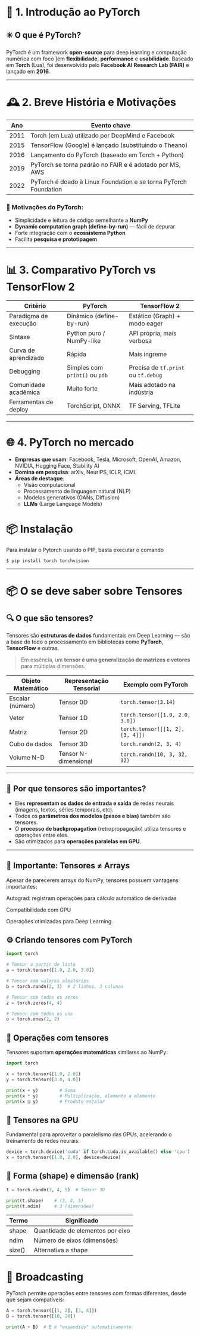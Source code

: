 # 🧠 1. Introdução ao PyTorch

## ✳️ O que é PyTorch?

PyTorch é um framework **open-source** para deep learning e computação numérica com foco 
]em **flexibilidade**, **performance** e **usabilidade**. Baseado em **Torch** (Lua), foi 
desenvolvido pelo **Facebook AI Research Lab (FAIR)** e lançado em **2016**.

---

# 🕰️ 2. Breve História e Motivações

| Ano  | Evento chave                                                     |
|------|------------------------------------------------------------------|
| 2011 | Torch (em Lua) utilizado por DeepMind e Facebook                 |
| 2015 | TensorFlow (Google) é lançado (substituindo o Theano)            |
| 2016 | Lançamento do PyTorch (baseado em Torch + Python)                |
| 2019 | PyTorch se torna padrão no FAIR e é adotado por MS, AWS          |
| 2022 | PyTorch é doado à Linux Foundation e se torna PyTorch Foundation |

### 🎯 Motivações do PyTorch:

- Simplicidade e leitura de código semelhante a **NumPy**
- **Dynamic computation graph (define-by-run)** — fácil de depurar
- Forte integração com o **ecossistema Python**
- Facilita **pesquisa e prototipagem**

---

# 📊 3. Comparativo PyTorch vs TensorFlow 2

| Critério              | PyTorch                        | TensorFlow 2                        |
|-----------------------|--------------------------------|-------------------------------------|
| Paradigma de execução | Dinâmico (define-by-run)       | Estático (Graph) + modo eager       |
| Sintaxe               | Python puro / NumPy-like       | API própria, mais verbosa           |
| Curva de aprendizado  | Rápida                         | Mais íngreme                        |
| Debugging             | Simples com `print()` ou `pdb` | Precisa de `tf.print` ou `tf.debug` |
| Comunidade acadêmica  | Muito forte                    | Mais adotado na indústria           |
| Ferramentas de deploy | TorchScript, ONNX              | TF Serving, TFLite                  |

---

# 🌐 4. PyTorch no mercado

- **Empresas que usam**: Facebook, Tesla, Microsoft, OpenAI, Amazon, NVIDIA, Hugging Face, Stability AI
- **Domina em pesquisa**: arXiv, NeurIPS, ICLR, ICML
- **Áreas de destaque**:
  - Visão computacional
  - Processamento de linguagem natural (NLP)
  - Modelos generativos (GANs, Diffusion)
  - **LLMs** (Large Language Models)

# 📦 Instalação
Para instalar o Pytorch usando o PIP, basta executar o comando

```
$ pip install torch torchvision
```

---

# 📦 O se deve saber sobre **Tensores**

## 🔍 O que são tensores?

Tensores são **estruturas de dados** fundamentais em Deep Learning — são a base de todo o processamento em bibliotecas como **PyTorch**, **TensorFlow** e outras.

> Em essência, um **tensor é uma generalização de matrizes e vetores** para múltiplas dimensões.

| Objeto Matemático | Representação Tensorial | Exemplo com PyTorch              |
|-------------------|-------------------------|----------------------------------|
| Escalar (número)  | Tensor 0D               | `torch.tensor(3.14)`             |
| Vetor             | Tensor 1D               | `torch.tensor([1.0, 2.0, 3.0])`  |
| Matriz            | Tensor 2D               | `torch.tensor([[1, 2], [3, 4]])` |
| Cubo de dados     | Tensor 3D               | `torch.randn(2, 3, 4)`           |
| Volume N-D        | Tensor N-dimensional    | `torch.randn(10, 3, 32, 32)`     |

---

## 🧠 Por que tensores são importantes?

- Eles **representam os dados de entrada e saída** de redes neurais (imagens, textos, séries temporais, etc).
- Todos os **parâmetros dos modelos (pesos e bias)** também são tensores.
- O **processo de backpropagation** (retropropagação) utiliza tensores e operações entre eles.
- São otimizados para **operações paralelas em GPU**.

---

## 📏 Importante: Tensores ≠ Arrays
Apesar de parecerem arrays do NumPy, tensores possuem vantagens importantes:

Autograd: registram operações para cálculo automático de derivadas

Compatibilidade com GPU

Operações otimizadas para Deep Learning


## ⚙️ Criando tensores com PyTorch

```python
import torch

# Tensor a partir de lista
a = torch.tensor([1.0, 2.0, 3.0])

# Tensor com valores aleatórios
b = torch.randn(2, 3)  # 2 linhas, 3 colunas

# Tensor com todos os zeros
z = torch.zeros(4, 4)

# Tensor com todos os uns
o = torch.ones(2, 2)
```
## 🧮 Operações com tensores

Tensores suportam **operações matemáticas** similares ao NumPy:

```python
import torch

x = torch.tensor([1.0, 2.0])
y = torch.tensor([3.0, 4.0])

print(x + y)        # Soma
print(x * y)        # Multiplicação, elemento a elemento
print(x @ y)        # Produto escalar
```


## 🚀 Tensores na GPU

Fundamental para aproveitar o paralelismo das GPUs, acelerando o treinamento de redes neurais.

```python
device = torch.device('cuda' if torch.cuda.is_available() else 'cpu')
x = torch.tensor([1.0, 2.0], device=device)
```

## 📐 Forma (shape) e dimensão (rank)

```python
t = torch.randn(3, 4, 5)  # Tensor 3D

print(t.shape)    # (3, 4, 5)
print(t.ndim)     # 3 (dimensões)
```

| Termo	  | Significado                      |
|---------|----------------------------------|
| shape	  | Quantidade de elementos por eixo |
| ndim	   | Número de eixos (dimensões)      |
| size()	 | Alternativa a shape              |

# 🔁 Broadcasting
PyTorch permite operações entre tensores com formas diferentes, desde que sejam compatíveis:

```python
A = torch.tensor([[1, 2], [3, 4]])
B = torch.tensor([10, 20])

print(A + B)  # B é "expandido" automaticamente
```